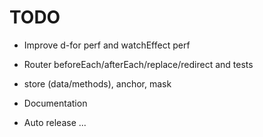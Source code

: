 # TODO

- Improve d-for perf and watchEffect perf

- Router beforeEach/afterEach/replace/redirect and tests
- store (data/methods), anchor, mask

- Documentation
- Auto release ...
